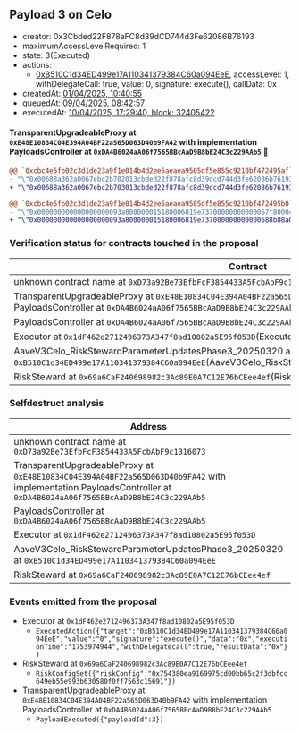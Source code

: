 ## Payload 3 on Celo

- creator: 0x3Cbded22F878aFC8d39dCD744d3Fe62086B76193
- maximumAccessLevelRequired: 1
- state: 3(Executed)
- actions:
  - [0xB510C1d34ED499e17A110341379384C60a094EeE](https://celoscan.io/tx/0xB510C1d34ED499e17A110341379384C60a094EeE), accessLevel: 1, withDelegateCall: true, value: 0, signature: execute(), callData: 0x
- createdAt: [01/04/2025, 10:40:55](https://celoscan.io/tx/0x829837a2f14cef92adb3cab34111bc92e51ff5651c1640a920aaa5c48077a08b)
- queuedAt: [09/04/2025, 08:42:57](https://celoscan.io/tx/0xf0dca261dbbdab1083a43a723d18fda52a8241b1b3d880fa0f5d930714c6234f)
- executedAt: [10/04/2025, 17:29:40, block: 32405422](https://celoscan.io/tx/0x914cf8498f903ae0b3e695857ea4b62852108812d63691aba19ca44921f03380)

#### TransparentUpgradeableProxy at `0xE48E10834C04E394A04BF22a565D063D40b9FA42` with implementation PayloadsController at `0xDA4B6024aA06f7565BBcAaD9B8bE24C3c229AAb5` :ghost:

```diff
@@ `0xcbc4e5fb02c3d1de23a9f1e014b4d2ee5aeaea9505df5e855c9210bf472495af` raw  @@
- "\"0x00688a362a0067ebc2b702013cbded22f878afc8d39dcd744d3fe62086b76193\""
+ "\"0x00688a362a0067ebc2b703013cbded22f878afc8d39dcd744d3fe62086b76193\""

@@ `0xcbc4e5fb02c3d1de23a9f1e014b4d2ee5aeaea9505df5e855c9210bf472495b0` raw  @@
- "\"0x000000000000000000093a800000015180006819e73700000000000067f80004\""
+ "\"0x000000000000000000093a800000015180006819e737000000000000688b88a0\""

```
### Verification status for contracts touched in the proposal

| Contract | Status |
|---------|------------|
| unknown contract name at `0xD73a92Be73EfbFcF3854433A5FcbAbF9c1316073`(undefined) | EOA |
| TransparentUpgradeableProxy at `0xE48E10834C04E394A04BF22a565D063D40b9FA42` with implementation PayloadsController at `0xDA4B6024aA06f7565BBcAaD9B8bE24C3c229AAb5`(TransparentUpgradeableProxy) | Contract |
| PayloadsController at `0xDA4B6024aA06f7565BBcAaD9B8bE24C3c229AAb5`(PayloadsController) | Contract |
| Executor at `0x1dF462e2712496373A347f8ad10802a5E95f053D`(Executor) | Contract |
| AaveV3Celo_RiskStewardParameterUpdatesPhase3_20250320 at `0xB510C1d34ED499e17A110341379384C60a094EeE`(AaveV3Celo_RiskStewardParameterUpdatesPhase3_20250320) | Contract |
| RiskSteward at `0x69a6CaF240698982c3Ac89E0A7C12E76bCEee4ef`(RiskSteward) | Contract |

### Selfdestruct analysis

| Address | Result |
|---------|------------|
| unknown contract name at `0xD73a92Be73EfbFcF3854433A5FcbAbF9c1316073` | Empty |
| TransparentUpgradeableProxy at `0xE48E10834C04E394A04BF22a565D063D40b9FA42` with implementation PayloadsController at `0xDA4B6024aA06f7565BBcAaD9B8bE24C3c229AAb5` | DelegateCall |
| PayloadsController at `0xDA4B6024aA06f7565BBcAaD9B8bE24C3c229AAb5` | Safe |
| Executor at `0x1dF462e2712496373A347f8ad10802a5E95f053D` | DelegateCall |
| AaveV3Celo_RiskStewardParameterUpdatesPhase3_20250320 at `0xB510C1d34ED499e17A110341379384C60a094EeE` | Safe |
| RiskSteward at `0x69a6CaF240698982c3Ac89E0A7C12E76bCEee4ef` | DelegateCall |

### Events emitted from the proposal

- Executor at `0x1dF462e2712496373A347f8ad10802a5E95f053D`
  - `ExecutedAction({"target":"0xB510C1d34ED499e17A110341379384C60a094EeE","value":"0","signature":"execute()","data":"0x","executionTime":"1753974944","withDelegatecall":true,"resultData":"0x"})`
- RiskSteward at `0x69a6CaF240698982c3Ac89E0A7C12E76bCEee4ef`
  - `RiskConfigSet({"riskConfig":"0x754380ea9169975cd00bb65c2f3dbfcc649eb55e993b630580f0ff7563c15691"})`
- TransparentUpgradeableProxy at `0xE48E10834C04E394A04BF22a565D063D40b9FA42` with implementation PayloadsController at `0xDA4B6024aA06f7565BBcAaD9B8bE24C3c229AAb5`
  - `PayloadExecuted({"payloadId":3})`

